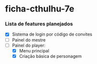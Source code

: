 # ficha-cthulhu-7e

### Lista de features planejados
- [X] Sistema de login por código de convites
- [ ] Painel do mestre
- [ ] Painel do player:
  - [X] Menu principal
  - [X] Criação básica de personagem
